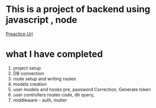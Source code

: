 # This is a project of backend using javascript , node 
[Preactice Url](https://stackblitz.com/edit/stackblitz-starters-brqzuj?file=README.md)

# what I have completed 

1. project setup 
2. DB connection
3. route setup and writing routes 
4. models creation 
5. user models and hooks pre, password Correction, Generate token 
6. user controllers routes code, db query, 
7. middleware - auth, multer 

